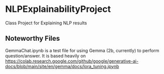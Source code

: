 # NLPExplainabilityProject
Class Project for Explaining NLP results

## Noteworthy Files

GemmaChat.ipynb is a test file for using Gemma (2b, currently) to perform question/answer.  It is based heavily on https://colab.research.google.com/github/google/generative-ai-docs/blob/main/site/en/gemma/docs/lora_tuning.ipynb

